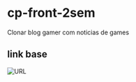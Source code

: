 # cp-front-2sem
 Clonar blog gamer com noticias de games

## link base
 ![URL](https://www.figma.com/design/wp83eZorIlXOcYzOepOx1T/Ratings?node-id=2-322&t=nm6wrV0eP3yMZyH8-0)
